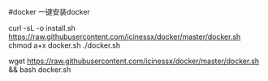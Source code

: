 #docker
一键安装docker

curl -sL -o install.sh https://raw.githubusercontent.com/icinessx/docker/master/docker.sh
chmod a+x docker.sh
./docker.sh

wget https://raw.githubusercontent.com/icinessx/docker/master/docker.sh && bash docker.sh

